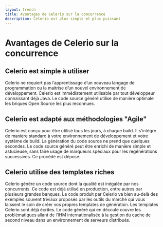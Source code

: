 ```yaml
---
layout: french
title: Avantages de Celerio sur la concurrence
description: Celerio est plus simple et plus puissant 
---
```


# Avantages de Celerio sur la concurrence
## Celerio est simple à utiliser

Celerio ne requiert pas l’apprentissage d’un nouveau langage de programmation ou la maitrise d’un nouvel 
environnement de développement. Celerio est immédiatement utilisable par tout développeur connaissant 
déjà Java. Le code source généré utilise de manière optimale les briques Open Source les plus reconnues.


## Celerio est adapté aux méthodologies "Agile"

Celerio est conçu pour être utilisé tous les jours, à chaque build. Il s'intégre de manière standard à votre 
environnement de développement et votre système de build. La génération du code source ne prend que quelques secondes. 
Le code source généré peut être enrichi de manière simple et astucieuse, sans faire usage de marqueurs spéciaux 
pour les regénérations successives. Ce procédé est déposé.

## Celerio utilise des templates riches

Celerio génère un code source dont la qualité est inégalée par nos concurrents. 
Ce code est déjà utilisé en production, entre autres par plusieurs grandes banques. 
Le code produit par Celerio va bien au-delà des exemples souvent triviaux proposés par les 
outils du marché qui vous laissent le soin de créer vos propres templates de génération. 
Les templates Celerio sont déjà écrites. Le code généré qui en découle couvre les problématiques allant 
de l’IHM internationalisée à la gestion du cache de second niveau dans un environnement de serveurs distribués.

